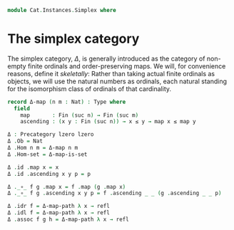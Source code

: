<!--
```agda
open import Cat.Prelude

open import Data.Fin

import Data.Nat as Nat
```
-->

```agda
module Cat.Instances.Simplex where
```

<!--
```agda
open Precategory
```
-->

# The simplex category

The simplex category, $\Delta$, is generally introduced as the category
of non-empty finite ordinals and order-preserving maps. We will, for
convenience reasons, define it _skeletally_: Rather than taking actual
finite ordinals as objects, we will use the natural numbers as ordinals,
each natural standing for the isomorphism class of ordinals of that
cardinality.

```agda
record Δ-map (n m : Nat) : Type where
  field
    map       : Fin (suc n) → Fin (suc m)
    ascending : (x y : Fin (suc n)) → x ≤ y → map x ≤ map y
```

<!--
```agda
open Δ-map

private
  unquoteDecl eqv = declare-record-iso eqv (quote Δ-map)
  Δ-map-is-set : ∀ x y → is-set (Δ-map x y)
  Δ-map-is-set x y = Iso→is-hlevel 2 eqv $ hlevel!

Δ-map-path
  : ∀ {n m : Nat} {f g : Δ-map n m}
  → (∀ x → f .map x ≡ g .map x)
  → f ≡ g
Δ-map-path p i .map x = p x i
Δ-map-path {f = f} {g} p i .ascending x y w =
  is-prop→pathp (λ j → Nat.≤-is-prop {to-nat (p x j)} {to-nat (p y j)})
    (f .ascending x y w) (g .ascending x y w) i
```
-->

```agda
Δ : Precategory lzero lzero
Δ .Ob = Nat
Δ .Hom n m = Δ-map n m
Δ .Hom-set = Δ-map-is-set

Δ .id .map x = x
Δ .id .ascending x y p = p

Δ ._∘_ f g .map x = f .map (g .map x)
Δ ._∘_ f g .ascending x y p = f .ascending _ _ (g .ascending _ _ p)

Δ .idr f = Δ-map-path λ x → refl
Δ .idl f = Δ-map-path λ x → refl
Δ .assoc f g h = Δ-map-path λ x → refl
```
